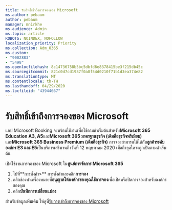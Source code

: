 ```yaml
---
title: รับสิทธิ์เข้าถึงการจองของ Microsoft
ms.author: pebaum
author: pebaum
manager: mnirkhe
ms.audience: Admin
ms.topic: article
ROBOTS: NOINDEX, NOFOLLOW
localization_priority: Priority
ms.collection: Adm_O365
ms.custom:
- "9002883"
- "5498"
ms.openlocfilehash: 8c14736758b5bc5dbfd6e8378415be3f215db45c
ms.sourcegitcommit: 821c0d7cd1937f0a8f54d0210f71b1d3ea374e82
ms.translationtype: MT
ms.contentlocale: th-TH
ms.lasthandoff: 04/29/2020
ms.locfileid: "43944667"
---
```

# <a name="get-access-to-microsoft-bookings"></a>รับสิทธิ์เข้าถึงการจองของ Microsoft

แอป Microsoft Booking จะพร้อมใช้งานเพื่อใช้ตามค่าเริ่มต้นสําหรับ**Microsoft 365 Education A3, A5**และ**Microsoft 365 มาตรฐานธุรกิจ (เดิมคือธุรกิจพรีเมียม)** และ**Microsoft 365 Business Premium (เดิมคือธุรกิจ)** การจองสามารถใช้ได้กับ**ลูกค้าระดับองค์กร E3 และ E5**เป็นบริการเสริมจนถึงวันที่ 12 พฤษภาคม 2020 เมื่อถึงจุดใดจะถูกเปิดตามค่าเริ่มต้น

เปิดใช้งานการจองของ Microsoft ใน**ศูนย์การจัดการ Microsoft 365**

1. ไปที่**[การตั้งค่า](https://admin.microsoft.com/Adminportal/Home?source=applauncher#/Settings/Services)>** การตั้งค่าและคลิก**การจอง**
2. คลิกช่องทําเครื่องหมายที่**อนุญาตให้องค์กรของคุณใช้การจอง**เพื่อเปิดหรือปิดการจองสําหรับองค์กรของคุณ
3. คลิก**บันทึกการเปลี่ยนแปลง**

สําหรับข้อมูลเพิ่มเติม ให้ดูที่[รับการเข้าถึงการจองของ Microsoft](https://support.microsoft.com/en-us/office/get-access-to-microsoft-bookings-5382dc07-aaa5-45c9-8767-502333b214ce)
